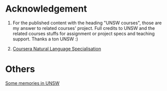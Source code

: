# Acknowledgement

1. For the published content with the heading "UNSW courses", those are my answer to related courses' project. Full credits to UNSW and the related courses stuffs for assignment or project specs and teaching support. Thanks a ton UNSW :)

2. [Coursera Natural Language Specialisation](https://www.coursera.org/specializations/natural-language-processing)

# Others
[Some memories in UNSW](https://postsent.github.io/2021/12/11/courses/)


